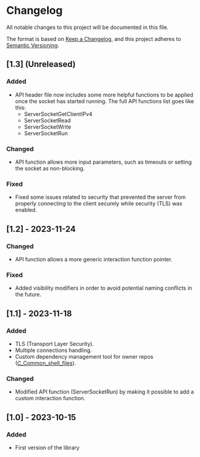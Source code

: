 # Changelog

All notable changes to this project will be documented in this file.

The format is based on [Keep a Changelog](https://keepachangelog.com/en/1.0.0/),
and this project adheres to [Semantic Versioning](https://semver.org/spec/v2.0.0.html).

## [1.3] (Unreleased)
### Added
- API header file now includes some more helpful functions to be applied once the socket has started running. The full API functions list goes like this:
  - ServerSocketGetClientIPv4
  - ServerSocketRead
  - ServerSocketWrite
  - ServerSocketRun

### Changed
- API function allows more input parameters, such as timeouts or setting the socket as non-blocking.

### Fixed
- Fixed some issues related to security that prevented the server from properly connecting to the client securely while security (TLS) was enabled.


## [1.2] - 2023-11-24
### Changed
- API function allows a more generic interaction function pointer.

### Fixed
- Added visibility modifiers in order to avoid potential naming conflicts in the future.

## [1.1] - 2023-11-18
### Added
- TLS (Transport Layer Security).
- Multiple connections handling.
- Custom dependency management tool for owner repos ([C_Common_shell_files](https://github.com/JonMS95/C_Common_shell_files)).

### Changed
- Modified API function (ServerSocketRun) by making it possible to add a custom interaction function.


## [1.0] - 2023-10-15
### Added
- First version of the library
